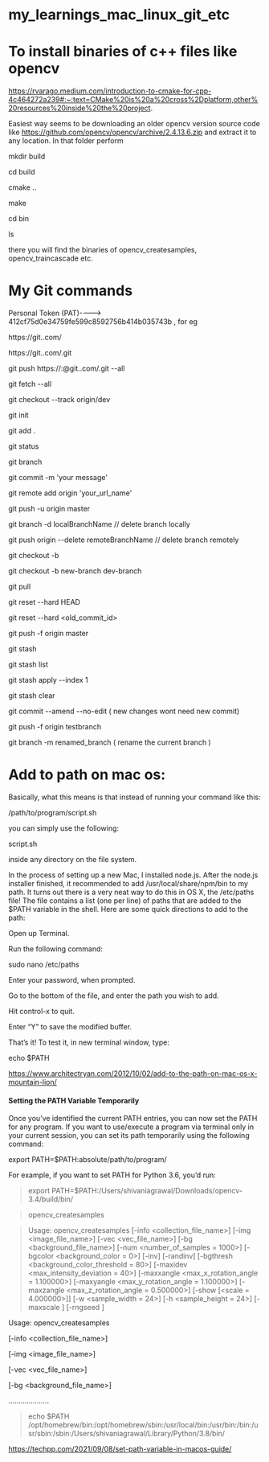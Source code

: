 # my_learnings_mac_linux_git_etc

# To install binaries of c++ files like opencv

https://rvarago.medium.com/introduction-to-cmake-for-cpp-4c464272a239#:~:text=CMake%20is%20a%20cross%2Dplatform,other%20resources%20inside%20the%20project.

Easiest way seems to be downloading an older opencv version source code like https://github.com/opencv/opencv/archive/2.4.13.6.zip and extract it to any location. In that folder perform

mkdir build

cd build

cmake ..

make

cd bin

ls

there you will find the binaries of opencv_createsamples, opencv_traincascade etc.


# My Git commands

Personal Token (PAT)----> 412cf75d0e34759fe599c8592756b414b035743b , for eg

https://git.<organization>.com/<path to repo>

https://git.<organization>.com/<path to repo>.git

git push https://<username>:<PAT>@git.<organization>.com/<path to repo>.git --all

git fetch --all

git checkout --track origin/dev

git init

git add .

git status

git branch

git commit -m 'your message'

git remote add origin 'your_url_name'
 
git push -u origin master

git branch -d localBranchName // delete branch locally

git push origin --delete remoteBranchName // delete branch remotely

git checkout -b <branch-name>
 
git checkout -b new-branch dev-branch
 
git pull <remote>
 
git reset --hard HEAD
 
git reset --hard <old_commit_id>
 
git push -f origin master
 
git stash
 
git stash list
 
git stash apply --index 1
 
git stash clear
 
git commit --amend --no-edit ( new changes wont need new commit)
 
git push -f origin testbranch
 
git branch -m renamed_branch ( rename the current branch )
 

# Add to path on mac os:
 
 Basically, what this means is that instead of running your command like this:

/path/to/program/script.sh

you can simply use the following:

script.sh

inside any directory on the file system.
 

In the process of setting up a new Mac, I installed node.js.  After the node.js installer finished, it recommended to add /usr/local/share/npm/bin to my path.  It turns out there is a very neat way to do this in OS X, the /etc/paths file!  The file contains a list (one per line) of paths that are added to the $PATH variable in the shell. Here are some quick directions to add to the path:

Open up Terminal.
 
Run the following command:

sudo nano /etc/paths

Enter your password, when prompted.
 
Go to the bottom of the file, and enter the path you wish to add.
 
Hit control-x to quit.
 
Enter “Y” to save the modified buffer.
 
That’s it!  To test it, in new terminal window, type:
 
echo $PATH

https://www.architectryan.com/2012/10/02/add-to-the-path-on-mac-os-x-mountain-lion/
 
 
#### Setting the PATH Variable Temporarily
 
Once you’ve identified the current PATH entries, you can now set the PATH for any program. If you want to use/execute a program via terminal only in your current session, you can set its path temporarily using the following command:

export PATH=$PATH:absolute/path/to/program/

For example, if you want to set PATH for Python 3.6, you’d run:

>export PATH=$PATH:/Users/shivaniagrawal/Downloads/opencv-3.4/build/bin/
 
>opencv_createsamples

>Usage: opencv_createsamples
  [-info <collection_file_name>]
  [-img <image_file_name>]
  [-vec <vec_file_name>]
  [-bg <background_file_name>]
  [-num <number_of_samples = 1000>]
  [-bgcolor <background_color = 0>]
  [-inv] [-randinv] [-bgthresh <background_color_threshold = 80>]
  [-maxidev <max_intensity_deviation = 40>]
  [-maxxangle <max_x_rotation_angle = 1.100000>]
  [-maxyangle <max_y_rotation_angle = 1.100000>]
  [-maxzangle <max_z_rotation_angle = 0.500000>]
  [-show [<scale = 4.000000>]]
  [-w <sample_width = 24>]
  [-h <sample_height = 24>]
  [-maxscale <max sample scale = -1.000000>]
  [-rngseed <rng seed = 12345>]
 
 Usage: opencv_createsamples
 
  [-info <collection_file_name>]
 
  [-img <image_file_name>]
 
  [-vec <vec_file_name>]
 
  [-bg <background_file_name>]
 
   ....................
 
>echo $PATH 
 /opt/homebrew/bin:/opt/homebrew/sbin:/usr/local/bin:/usr/bin:/bin:/usr/sbin:/sbin:/Users/shivaniagrawal/Library/Python/3.8/bin/
 
 
https://techpp.com/2021/09/08/set-path-variable-in-macos-guide/
 
 
